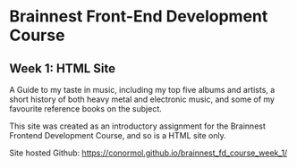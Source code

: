# Brainnest Front-End Development Course
## Week 1: HTML Site

A Guide to my taste in music, including my top five albums and artists, a short history of both heavy metal and electronic music, and some of my favourite reference books on the subject.

This site was created as an introductory assignment for the Brainnest Frontend Development Course, and so is a HTML site only.

Site hosted Github: https://conormol.github.io/brainnest_fd_course_week_1/
